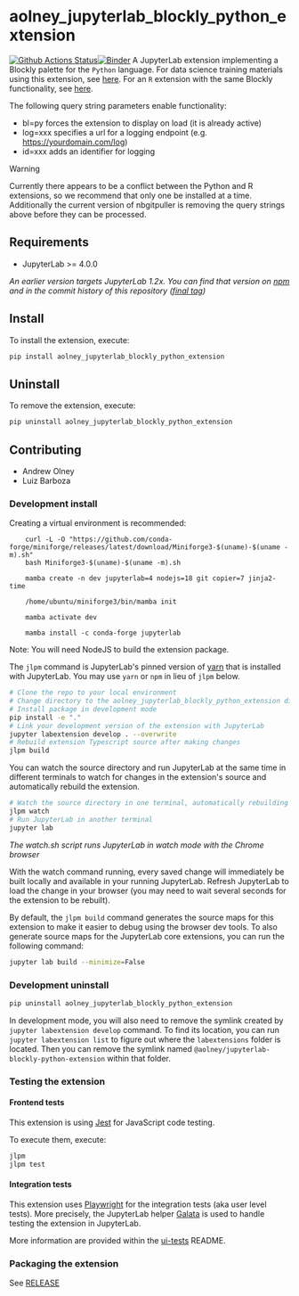 # aolney_jupyterlab_blockly_python_extension

[![Github Actions Status](https://github.com/aolney/jupyterlab-blockly-python-extension/workflows/Build/badge.svg)](https://github.com/aolney/jupyterlab-blockly-python-extension/actions/workflows/build.yml)[![Binder](https://mybinder.org/badge_logo.svg)](https://mybinder.org/v2/gh/aolney/jupyterlab-blockly-python-extension/main?urlpath=lab)
A JupyterLab extension implementing a Blockly palette for the `Python` language.
For data science training materials using this extension, see [here](https://github.com/memphis-iis/datawhys-content-notebooks-python).
For an `R` extension with the same Blockly functionality, see [here](https://github.com/aolney/jupyterlab-blockly-r-extension).

The following query string parameters enable functionality:

- bl=py forces the extension to display on load (it is already active)
- log=xxx specifies a url for a logging endpoint (e.g. https://yourdomain.com/log)
- id=xxx adds an identifier for logging


> [!WARNING]  
> Currently there appears to be a conflict between the Python and R extensions, so we recommend that only one be installed at a time.
> Additionally the current version of nbgitpuller is removing the query strings above before they can be processed.

## Requirements

- JupyterLab >= 4.0.0

*An earlier version targets JupyterLab 1.2x. You can find that version on [npm](https://www.npmjs.com/package/@aolney/jupyterlab-blockly-python-extension) and in the commit history of this repository ([final tag](https://github.com/aolney/jupyterlab-blockly-python-extension/releases/tag/0.5.6))*

## Install

To install the extension, execute:

```bash
pip install aolney_jupyterlab_blockly_python_extension
```

## Uninstall

To remove the extension, execute:

```bash
pip uninstall aolney_jupyterlab_blockly_python_extension
```

## Contributing

- Andrew Olney
- Luiz Barboza

### Development install

Creating a virtual environment is recommended:

```
    curl -L -O "https://github.com/conda-forge/miniforge/releases/latest/download/Miniforge3-$(uname)-$(uname -m).sh"
    bash Miniforge3-$(uname)-$(uname -m).sh

    mamba create -n dev jupyterlab=4 nodejs=18 git copier=7 jinja2-time

    /home/ubuntu/miniforge3/bin/mamba init

    mamba activate dev

    mamba install -c conda-forge jupyterlab
```

Note: You will need NodeJS to build the extension package.

The `jlpm` command is JupyterLab's pinned version of
[yarn](https://yarnpkg.com/) that is installed with JupyterLab. You may use
`yarn` or `npm` in lieu of `jlpm` below.

```bash
# Clone the repo to your local environment
# Change directory to the aolney_jupyterlab_blockly_python_extension directory
# Install package in development mode
pip install -e "."
# Link your development version of the extension with JupyterLab
jupyter labextension develop . --overwrite
# Rebuild extension Typescript source after making changes
jlpm build
```

You can watch the source directory and run JupyterLab at the same time in different terminals to watch for changes in the extension's source and automatically rebuild the extension.

```bash
# Watch the source directory in one terminal, automatically rebuilding when needed
jlpm watch
# Run JupyterLab in another terminal
jupyter lab
```

*The watch.sh script runs JupyterLab in watch mode with the Chrome browser*

With the watch command running, every saved change will immediately be built locally and available in your running JupyterLab. Refresh JupyterLab to load the change in your browser (you may need to wait several seconds for the extension to be rebuilt).

By default, the `jlpm build` command generates the source maps for this extension to make it easier to debug using the browser dev tools. To also generate source maps for the JupyterLab core extensions, you can run the following command:

```bash
jupyter lab build --minimize=False
```

### Development uninstall

```bash
pip uninstall aolney_jupyterlab_blockly_python_extension
```

In development mode, you will also need to remove the symlink created by `jupyter labextension develop`
command. To find its location, you can run `jupyter labextension list` to figure out where the `labextensions`
folder is located. Then you can remove the symlink named `@aolney/jupyterlab-blockly-python-extension` within that folder.

### Testing the extension

#### Frontend tests

This extension is using [Jest](https://jestjs.io/) for JavaScript code testing.

To execute them, execute:

```sh
jlpm
jlpm test
```

#### Integration tests

This extension uses [Playwright](https://playwright.dev/docs/intro) for the integration tests (aka user level tests).
More precisely, the JupyterLab helper [Galata](https://github.com/jupyterlab/jupyterlab/tree/master/galata) is used to handle testing the extension in JupyterLab.

More information are provided within the [ui-tests](./ui-tests/README.md) README.

### Packaging the extension

See [RELEASE](RELEASE.md)
